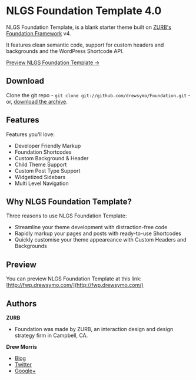 # NLGS Foundation Template 4.0

NLGS Foundation Template, is a blank starter theme built on [ZURB's Foundation Framework](http://foundation.zurb.com/) v4.

It features clean semantic code, support for custom headers and backgrounds and the WordPress Shortcode API.

[Preview NLGS Foundation Template &rarr;](http://fwp.drewsymo.com/)

## Download

Clone the git repo - `git clone git://github.com/drewsymo/Foundation.git` - or, [download the archive](https://github.com/drewsymo/Foundation/zipball/master). 

## Features

Features you'll love:

+ Developer Friendly Markup
+ Foundation Shortcodes
+ Custom Background & Header
+ Child Theme Support
+ Custom Post Type Support
+ Widgetized Sidebars
+ Multi Level Navigation

## Why NLGS Foundation Template?

Three reasons to use NLGS Foundation Template:

+ Streamline your theme development with distraction-free code
+ Rapidly markup your pages and posts with ready-to-use Shortcodes
+ Quickly customise your theme appeareance with Custom Headers and Backgrounds

## Preview

You can preview NLGS Foundation Template at this link:
[http://fwp.drewsymo.com/](http://fwp.drewsymo.com/)

## Authors

**ZURB**

+ Foundation was made by ZURB, an interaction design and design strategy firm in Campbell, CA.

**Drew Morris**

+ [Blog](http://drewsymo.com/)
+ [Twitter](http://twitter.com/drewsymo/)
+ [Google+](https://plus.google.com/114153589610660530694/)